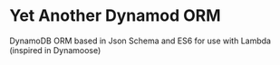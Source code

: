 # Yet Another Dynamod ORM

DynamoDB ORM based in Json Schema and ES6 for use with Lambda (inspired in Dynamoose)
